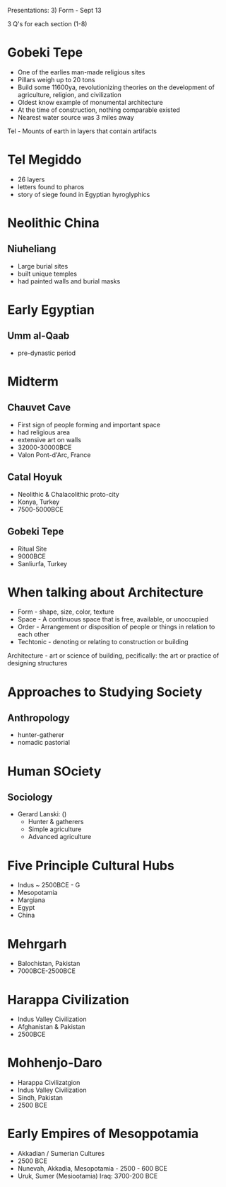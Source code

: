 Presentations:
3) Form - Sept 13

3 Q's for each section (1-8)

# Gobeki Tepe
  - One of the earlies man-made religious sites
  - Pillars weigh up to 20 tons
  - Build some 11600ya, revolutionizing theories on the
    development of agriculture, religion, and civilization
  - Oldest know example of monumental architecture
  - At the time of construction, nothing comparable existed
  - Nearest water source was 3 miles away

Tel - Mounts of earth in layers that contain artifacts

# Tel Megiddo
  * 26 layers
  * letters found to pharos
  * story of siege found in Egyptian hyroglyphics

# Neolithic China

## Niuheliang
  * Large burial sites
  * built unique temples
  * had painted walls and burial masks

# Early Egyptian

## Umm al-Qaab
  * pre-dynastic period

# Midterm

## Chauvet Cave
  * First sign of people forming and important space
  * had religious area
  * extensive art on walls
  * 32000-30000BCE
  * Valon Pont-d'Arc, France

## Catal Hoyuk
  * Neolithic & Chalacolithic proto-city
  * Konya, Turkey
  * 7500-5000BCE

## Gobeki Tepe
  * Ritual Site
  * 9000BCE
  * Sanliurfa, Turkey

# When talking about Architecture
  * Form - shape, size, color, texture
  * Space - A continuous space that is free, available, or unoccupied
  * Order - Arrangement or disposition of people or things in relation to each other
  * Techtonic - denoting or relating to construction or building

Architecture - art or science of building, pecifically: the art or practice of designing structures

# Approaches to Studying Society

## Anthropology
  * hunter-gatherer
  * nomadic pastorial

# Human SOciety

## Sociology
  * Gerard Lanski: ()
    * Hunter & gatherers
    * Simple agriculture
    * Advanced agriculture

# Five Principle Cultural Hubs
  * Indus ~ 2500BCE - G
  * Mesopotamia
  * Margiana
  * Egypt
  * China

# Mehrgarh
  * Balochistan, Pakistan
  * 7000BCE-2500BCE

# Harappa Civilization
  * Indus Valley Civilization
  * Afghanistan & Pakistan
  * 2500BCE

# Mohhenjo-Daro
  * Harappa Civilizatgion
  * Indus Valley Civilization
  * Sindh, Pakistan
  * 2500 BCE

# Early Empires of Mesoppotamia
  * Akkadian / Sumerian Cultures
  * 2500 BCE
  * Nunevah, Akkadia, Mesopotamia - 2500 - 600 BCE
  * Uruk, Sumer (Mesiootamia) Iraq: 3700-200 BCE
